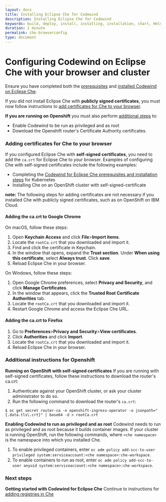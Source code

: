 ```yaml
---
layout: docs
title: Installing Eclipse Che for Codewind
description: Installing Eclipse Che for Codewind
keywords: build, deploy, install, installing, installation, chart, Helm, develop, cloud, public cloud, services, command line, cli, command, start, stop, update, open, delete, options, operation, devops, OpenShift, OKD
duration: 1 minute
permalink: che-browserconfig
type: document
---
```

# Configuring Codewind on Eclipse Che with your browser and cluster

Ensure you have completed both the [prerequisites](./che-installinfo.html#prerequisites) and [installed Codewind on Eclipse Che](./che-installinfo.html#choose-from-the-following-instructions).

If you did not install Eclipse Che with **publicly signed certificates**, you must now follow instructions to [add certificates for Che to your browser](./che-browserconfig.html#adding-certificates-for-che-to-your-browser).

**If you are running on Openshift** you must also perform [additional steps](./che-browserconfig.html#additional-instructions-for-openshift) to:
- Enable Codewind to be run as privileged and as root
- Download the Openshift router's Certificate Authority certificates. 

### Adding certificates for Che to your browser

If you configured Eclipse Che with **self-signed certificates**, you need to add the `ca.crt` for Eclipse Che to your browser. Examples of configuring Che with self-signed certificates include the following examples:
  - Completing the [Codewind for Eclipse Che prerequisites and installation steps](./che-installinfo) for Kubernetes
  - Installing Che on an OpenShift cluster with self-signed-certificate

**note:** The following steps for adding certificates are not necessary if you installed Che with publicly signed certificates, such as on OpenShift on IBM Cloud.

#### Adding the ca.crt to Google Chrome

On macOS, follow these steps:

1. Open **Keychain Access** and click **File**>**Import items**.
2. Locate the `rootCa.crt` that you downloaded and import it.
3. Find and click the certificate in Keychain.
4. In the window that opens, expand the **Trust section**. Under **When using this certificate**, select **Always trust**. Click **save**.
5. Reload Eclipse Che in your browser.

On Windows, follow these steps:

1. Open Google Chrome preferences, select **Privacy and Security**, and click **Manage Certificates**.
2. In the window that appears, click the **Trusted Root Certificate Authorities** tab.
3. Locate the `rootCa.crt` that you downloaded and import it.
4. Restart Google Chrome and access the Eclipse Che URL.

#### Adding the ca.crt to Firefox

1. Go to **Preferences**>**Privacy and Security**>**View certificates**.
2. Click **Authorities** and click **Import**.
3. Locate the `rootCa.crt` that you downloaded and import it.
4. Reload Eclipse Che in your browser.

### Additional instructions for Openshift

**Running on OpenShift with self-signed certificates** If you are running with self-signed certificates, follow these instructions to download the router's ca.crt:

1. Authenticate against your OpenShift cluster, or ask your cluster administrator to do so.
2. Run the following command to download the router's `ca.crt`:
```
$ oc get secret router-ca -n openshift-ingress-operator -o jsonpath="{.data.tls\.crt}" | base64 -d > rootCa.crt
```

**Enabling Codewind to run as privileged and as root** Codewind needs to run as privileged and as root because it builds container images. If your cluster is running OpenShift, run the following commands, where `<che namespace>` is the namespace into which you installed Che.
1. To enable privileged containers, enter `oc adm policy add-scc-to-user privileged system:serviceaccount:<che namespace>:che-workspace`.
2. To enable containers to run as root, enter `oc adm policy add-scc-to-user anyuid system:serviceaccount:<che namespace>:che-workspace`.

### Next steps
**Getting started with Codewind for Eclipse Che** Continue to instructions for [adding registries in Che](./che-setupregistries.html)
